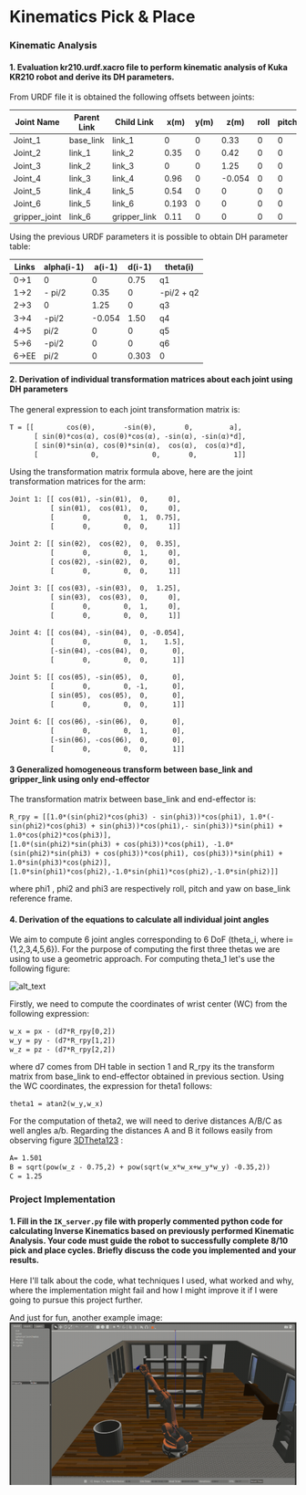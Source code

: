 # Kinematics Pick & Place

[//]: # (Image References)

[image1]: ./misc_images/misc1.png
[image2]: ./misc_images/misc3.png
[image3]: ./misc_images/misc2.png
[3DTheta123]: https://github.com/BrunoEduardoCSantos/Pick-and-Place/blob/master/misc_images/theta13D.png


### Kinematic Analysis
#### 1. Evaluation kr210.urdf.xacro file to perform kinematic analysis of Kuka KR210 robot and derive its DH parameters.
From URDF file it is obtained the following offsets between joints:

Joint Name | Parent Link |Child Link | x(m) | y(m) | z(m) | roll | pitch | yaw
--- | --- | --- | --- | ---| ---|---|---|---
Joint_1| base_link |link_1  | 0     |0  |0.33   |0 |0 |0  
Joint_2| link_1    | link_2 |  0.35 | 0 |  0.42 |0 |0 |0 
Joint_3| link_2    | link_3 | 0     | 0 | 1.25  |0 |0 |0 
Joint_4|  link_3   | link_4 |0.96   | 0 | -0.054|0 |0 |0 
Joint_5| link_4    | link_5 | 0.54  |0  | 0     |0 |0 |0 
Joint_6| link_5    | link_6 | 0.193 | 0 | 0     |0 |0 |0 
gripper_joint |link_6| gripper_link|0.11|0 | 0     |0 |0 |0   

Using the previous URDF parameters it is possible to obtain DH parameter table:

Links | alpha(i-1) | a(i-1) | d(i-1) | theta(i)
--- | --- | --- | --- | ---
0->1 | 0 | 0 | 0.75 | q1
1->2 | - pi/2 | 0.35 | 0 | -pi/2 + q2
2->3 | 0 | 1.25 | 0 | q3
3->4 |  -pi/2 | -0.054 | 1.50 | q4
4->5 | pi/2 | 0 | 0 | q5
5->6 | -pi/2 | 0 | 0 | q6
6->EE | pi/2 | 0 | 0.303 | 0


#### 2. Derivation of individual transformation matrices about each joint using DH parameters

The general expression to each joint transformation matrix is:
```
T = [[        cos(θ),       -sin(θ),       0,         a],
      [ sin(θ)*cos(α), cos(θ)*cos(α), -sin(α), -sin(α)*d],
      [ sin(θ)*sin(α), cos(θ)*sin(α),  cos(α),  cos(α)*d],
      [             0,             0,       0,         1]]
```

Using the transformation matrix formula above, here are the joint transformation matrices for the arm:

```
Joint 1: [[ cos(θ1), -sin(θ1),  0,     0],
          [ sin(θ1),  cos(θ1),  0,     0],
          [       0,        0,  1,  0.75],
          [       0,        0,  0,     1]]
```

```
Joint 2: [[ sin(θ2),  cos(θ2),  0,  0.35],
          [       0,        0,  1,     0],
          [ cos(θ2), -sin(θ2),  0,     0],
          [       0,        0,  0,     1]]
```

```
Joint 3: [[ cos(θ3), -sin(θ3),  0,  1.25],
          [ sin(θ3),  cos(θ3),  0,     0],
          [       0,        0,  1,     0],
          [       0,        0,  0,     1]]
```

```
Joint 4: [[ cos(θ4), -sin(θ4),  0, -0.054],
          [       0,        0,  1,    1.5],
          [-sin(θ4), -cos(θ4),  0,      0],
          [       0,        0,  0,      1]]
```

```
Joint 5: [[ cos(θ5), -sin(θ5),  0,      0],
          [       0,        0, -1,      0],
          [ sin(θ5),  cos(θ5),  0,      0],
          [       0,        0,  0,      1]]
```

```
Joint 6: [[ cos(θ6), -sin(θ6),  0,      0],
          [       0,        0,  1,      0],
          [-sin(θ6), -cos(θ6),  0,      0],
          [       0,        0,  0,      1]]
```
 

#### 3 Generalized homogeneous transform between base_link and gripper_link using only end-effector
The transformation matrix between base_link and end-effector is: 
```
R_rpy = [[1.0*(sin(phi2)*cos(phi3) - sin(phi3))*cos(phi1), 1.0*(-sin(phi2)*cos(phi3) + sin(phi3))*cos(phi1),- sin(phi3))*sin(phi1) + 1.0*cos(phi2)*cos(phi3)],
[1.0*(sin(phi2)*sin(phi3) + cos(phi3))*cos(phi1), -1.0*(sin(phi2)*sin(phi3) + cos(phi3))*cos(phi1), cos(phi3))*sin(phi1) + 1.0*sin(phi3)*cos(phi2)],
[1.0*sin(phi1)*cos(phi2),-1.0*sin(phi1)*cos(phi2),-1.0*sin(phi2)]]

```
where phi1 , phi2 and phi3 are respectively roll, pitch and yaw on base_link reference frame. 

#### 4. Derivation of the equations to calculate all individual joint angles

We aim to compute 6 joint angles corresponding to 6 DoF (theta_i, where i= {1,2,3,4,5,6}). For the purpose of computing the first three thetas we are using to use a geometric approach. 
For computing theta_1 let's use the following figure:

![alt_text][3DTheta123] 


Firstly, we need to compute the coordinates of wrist center (WC) from the following expression:

```
w_x = px - (d7*R_rpy[0,2])
w_y = py - (d7*R_rpy[1,2])
w_z = pz - (d7*R_rpy[2,2])

```
where d7 comes from DH table in section 1 and R_rpy its the transform matrix from base_link to end-effector obtained in previous section.
Using the WC coordinates, the expression for theta1 follows:

```
theta1 = atan2(w_y,w_x)
```
For the computation of theta2, we will need to derive distances A/B/C as well angles a/b. Regarding the distances A and B it follows easily from observing figure [3DTheta123] :

```
A= 1.501
B = sqrt(pow(w_z - 0.75,2) + pow(sqrt(w_x*w_x+w_y*w_y) -0.35,2))
C = 1.25

```




### Project Implementation

#### 1. Fill in the `IK_server.py` file with properly commented python code for calculating Inverse Kinematics based on previously performed Kinematic Analysis. Your code must guide the robot to successfully complete 8/10 pick and place cycles. Briefly discuss the code you implemented and your results. 


Here I'll talk about the code, what techniques I used, what worked and why, where the implementation might fail and how I might improve it if I were going to pursue this project further.  


And just for fun, another example image:
![alt text][image3]


